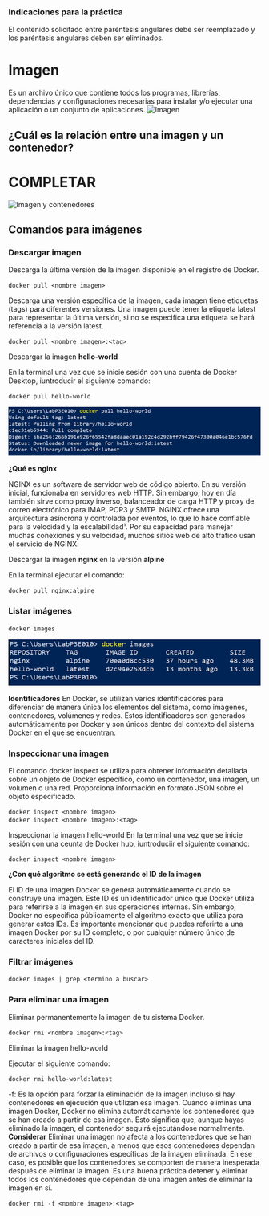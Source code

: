 ### Indicaciones para la práctica
El contenido solicitado entre paréntesis angulares debe ser reemplazado y los paréntesis angulares deben ser eliminados.

# Imagen
Es un archivo único que contiene todos los programas, librerías, dependencias y configuraciones necesarias para instalar y/o ejecutar una aplicación o un conjunto de aplicaciones.
![Imagen](imagenes/imagen.PNG)


## ¿Cuál es la relación entre una imagen y un contenedor? 
# COMPLETAR 

![Imagen y contenedores](imagenes/imagenYcontenedores.JPG)
## Comandos para imágenes

### Descargar imagen
Descarga la última versión de la imagen disponible en el registro de Docker.

```
docker pull <nombre imagen> 
```

Descarga una versión específica de la imagen, cada imagen tiene etiquetas (tags) para diferentes versiones.
Una imagen puede tener la etiqueta latest para representar la última versión, si no se especifica una etiqueta se hará referencia a la versión latest.

```
docker pull <nombre imagen>:<tag>
```

Descargar la imagen **hello-world**

En la terminal una vez que se inicie sesión con una cuenta de Docker Desktop, iuntroducir el siguiente comando:
```
docker pull hello-world
```
![Imagen](imagenes/dockerinfo1.png)

**¿Qué es nginx**

NGINX es un software de servidor web de código abierto. En su versión inicial, funcionaba en servidores web HTTP. Sin embargo, hoy en día también sirve como proxy inverso, balanceador de carga HTTP y proxy de correo electrónico para IMAP, POP3 y SMTP. NGINX ofrece una arquitectura asíncrona y controlada por eventos, lo que lo hace confiable para la velocidad y la escalabilidad¹. Por su capacidad para manejar muchas conexiones y su velocidad, muchos sitios web de alto tráfico usan el servicio de NGINX.

Descargar la imagen  **nginx** en la versión **alpine**

En la terminal ejecutar el comando:
```terminal
docker pull nginx:alpine
```

### Listar imágenes

```
docker images
```

![Imagen](imagenes/dockerimg.png)

**Identificadores**
En Docker, se utilizan varios identificadores para diferenciar de manera única los elementos del sistema, como imágenes, contenedores, volúmenes y redes. Estos identificadores son generados automáticamente por Docker y son únicos dentro del contexto del sistema Docker en el que se encuentran. 

### Inspeccionar una imagen
El comando docker inspect se utiliza para obtener información detallada sobre un objeto de Docker específico, como un contenedor, una imagen, un volumen o una red.  Proporciona información en formato JSON sobre el objeto especificado.

```
docker inspect <nombre imagen>
docker inspect <nombre imagen>:<tag>
```

Inspeccionar la imagen hello-world 
En la terminal una vez que se inicie sesión con una ceunta de Docker hub, iuntroduciir el siguiente comando:
```
docker inspect <nombre imagen>
```

**¿Con qué algoritmo se está generando el ID de la imagen**

El ID de una imagen Docker se genera automáticamente cuando se construye una imagen. Este ID es un identificador único que Docker utiliza para referirse a la imagen en sus operaciones internas. Sin embargo, Docker no especifica públicamente el algoritmo exacto que utiliza para generar estos IDs. Es importante mencionar que puedes referirte a una imagen Docker por su ID completo, o por cualquier número único de caracteres iniciales del ID.

### Filtrar imágenes

```
docker images | grep <termino a buscar>

```

### Para eliminar una imagen
Eliminar permanentemente la imagen de tu sistema Docker.

```
docker rmi <nombre imagen>:<tag>
```

Eliminar la imagen hello-world 

Ejecutar el siguiente comando:
```
docker rmi hello-world:latest
```

-f: Es la opción para forzar la eliminación de la imagen incluso si hay contenedores en ejecución que utilizan esa imagen.
Cuando eliminas una imagen Docker, Docker no elimina automáticamente los contenedores que se han creado a partir de esa imagen. Esto significa que, aunque hayas eliminado la imagen, el contenedor seguirá ejecutándose normalmente.  
**Considerar**
Eliminar una imagen no afecta a los contenedores que se han creado a partir de esa imagen, a menos que esos contenedores dependan de archivos o configuraciones específicas de la imagen eliminada. En ese caso, es posible que los contenedores se comporten de manera inesperada después de eliminar la imagen.
Es una buena práctica detener y eliminar todos los contenedores que dependan de una imagen antes de eliminar la imagen en sí.

```
docker rmi -f <nombre imagen>:<tag>
```

